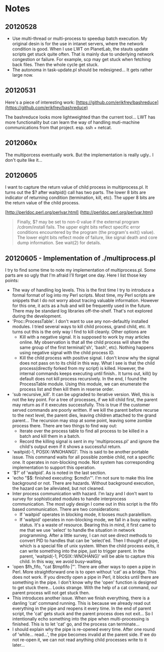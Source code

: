 Notes
====

20120528
----

   * Use multi-thread or multi-process to speedup 
   batch execution. My original desin is for the 
   use in intanet servers, where the network 
   condition is good. When I use LWT on PlanetLab, 
   the stauts update scripts get stuck quite 
   often. That is mainly due to underlying network
   congestion or failure. For example, scp may get
   stuck when fetching back files. Then the whole 
   cycle get stuck. 
   * The autonoma in task-update.pl should be 
   redesigned... It gets rather large now. 

20120531
----

Here's a piece of interesting work: 
[https://github.com/erikfrey/bashreduce](https://github.com/erikfrey/bashreduce)

The bashreduce looks more lightweighted than the current tool... 
LWT has more functionality but can learn the way of handling 
muti-machine communications from that project. esp. ssh + netcat. 

2012060x
----

The multiporcess eventually work. But the implementation is really ugly..
I don't quite like it...

20120605
----

I want to capture the return value of child process in multiprocess.pl. 
It turns out the $? after waitpid() call has two parts. 
The lower 8 bits are indicator of returning condition
(termination, kill, etc). The upper 8 bits are the return 
value of the child process. 

[http://perldoc.perl.org/perlvar.html]
(http://perldoc.perl.org/perlvar.html)

> Finally, $? may be set to non-0 value if the external program /cdrom/install fails. The upper eight bits reflect specific error conditions encountered by the program (the program's exit() value). The lower eight bits reflect mode of failure, like signal death and core dump information. See wait(2) for details.


20120605 - Implementation of ./multiprocess.pl
----

I try to find some time to note my implementation of multiprocess.pl. 
Some parts are so ugly that I'm afraid I'll forget one day. 
Here I list those key points:
   * The way of handling log levels. This is the first time I try to 
   introduce a formal format of log into my Perl scripts. Most time, 
   my Perl scripts are snippets that I do not worry about tracing 
   valuable information. However for this one, it acts as a hub and 
   will be frequently used in the future. There may be standard log 
   libraries off-the-shelf. That's not explored during the development. 
   * 'Proc::ProcessTable'. I don't want to use any non-defaultly installed 
   modules. I tried several ways to kill child process, grand child, etc. 
   It turns out this is the only way I find to kill cleanly. Other options are
      * Kill with a negative signal. It is supposed to work by may articles
      online. My observation is that all the child process will share the same 
      group of the first terminal('sh', 'bash', etc). Nothing happens
      using negative signal with the child process ID. 
      * Kill the child process with positive signal. I don't know why 
      the signal does not pass on to its child in this way. What I see 
      is that the child process(directly forked from my script) is 
      killed. However, the internal commands keeps executing until finish..
      It turns out, kill() by default does not kill process recursively. 
   In the end, I found the ProcessTable module. Using this module, we can 
   enumerate the process list and then kill them in reserse order. 
   * 'sub recursive_kill'. It can be upgraded to iterative version. 
   Well, this is not the key point. For a tree of processes, if 
   we kill child first, the parent may return as if it executes 
   successfully. This is true if the customer served commands are 
   poorly written. If we kill the parent before recurse to the next 
   level, the parent dies, leaving children attached to the grand 
   parent... The recursion may stop at some point, leaving some 
   zombie process there. There are two things to find way out:
      * Iterate over the process table to find all process to be 
      killed in a batch and kill them in a batch. 
      * Record the killing signal is sent in my 'multiprocess.pl' and 
      ignore the child's output even if it shows a successful return.
   * 'waitpid(-1, POSIX::WNOHANG)'. This is said to be another 
   portable issue. This command waits for all possible zombie child, 
   not a specific one. It operates in non-blocking mode. Not system 
   has corresponding implementation to support this operation. 
   * '$?' of 'waitpid'. As is noted in the last section. 
   * 'echo "$$: finished executing: $cmd\n"'. I'm not sure to make this 
   line background or not. There are hazards. Without background 
   execution, the hazard can be alleviated, but not cleaned. 
   * Inter process communication with hazard. I'm lazy and I don't want 
   to survey for sophisticated modules to handle interprocess communication. 
   The most ugly design I come out in this script is the fifo based 
   communication. There are two considerations:
      * If 'waitpid' operates in blocking mode, it looses much 
      paralellism. 
      * If 'waitpid' operates in non-blocking mode, we fall in a 
      busy waiting status. It's a waste of resource. 
   Bearing this in mind, it first came to me that we use 'select'
   to handle the situation in network programming. After a little 
   survey, I can not see direct methods to convert PID to handles 
   that can be 'select'ed. Then I thought of pipe, which is a special 
   file of unix system. When the child process exits, it can write 
   something into the pipe, just to trigger parent. In the parent, 
   'waitpid(-1, POSIX::WNOHANG)' will be able to capture this child. 
   In this way, we avoid busy-waiting. 
   * 'open $fh_fifo, "cat $tmpfifo |"'. There are other ways to 
   open a pipe in Perl. More straightforward one is to open without
   'cat' as a bridge. This does not work. If you directly open a 
   pipe in Perl, it blocks until there are something in the pipe. 
   I don't know why the 'open' function is designed to get stuck there...
   Looks strange. With the help of a cat command, our parent process 
   will not get stuck then. 
   * This introduces another issue. When we 
   finish everything, there is a danling 'cat' command running. 
   This is because we already read out everything in the pipe and 
   reopens it every time. In the end of parent script, the 'cat' 
   gets stuck and the parent process does not exit...
   So I intentionally echo something into the pipe 
   when multi-processing is finished. This is to let 'cat' go, 
   and the process can terminate...
   * I should explain why the pipe is re-opened every time. 
   After one round of 'while... read...', the pipe becomes 
   invalid at the parent side. If we do not re-open it, we 
   can not read anything child processes write to it later...
